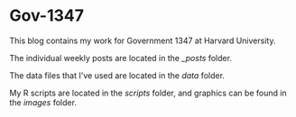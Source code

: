 # Gov-1347

This blog contains my work for Government 1347 at Harvard University.

The individual weekly posts are located in the *_posts* folder.

The data files that I've used are located in the *data* folder.

My R scripts are located in the *scripts* folder, and graphics can be found in the *images* folder.
